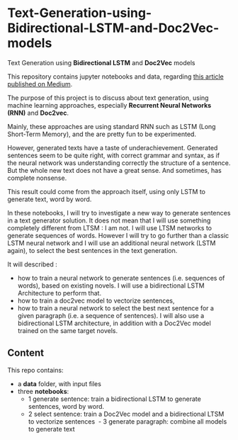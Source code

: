 # Text-Generation-using-Bidirectional-LSTM-and-Doc2Vec-models
Text Generation using **Bidirectional LSTM** and **Doc2Vec** models

This repository contains jupyter notebooks and data, regarding [this article published on Medium](https://medium.com/@david.campion/text-generation-using-bidirectional-lstm-and-doc2vec-models-1-3-8979eb65cb3a).

The purpose of this project is to discuss about text generation, using machine learning approaches, especially **Recurrent Neural Networks (RNN)** and **Doc2vec**.

Mainly, these approaches are using standard RNN such as LSTM (Long Short-Term Memory), and the are pretty fun to be experimented.

However, generated texts have a taste of underachievement. Generated sentences seem to be quite right, with correct grammar and syntax, as if the neural network was understanding correctly the structure of a sentence. But the whole new text does not have a great sense. And sometimes, has complete nonsense.

This result could come from the approach itself, using only LSTM to generate text, word by word.

In these notebooks, I will try to investigate a new way to generate sentences in a text generator solution.
It does not mean that I will use something completely different from LTSM : I am not. I will use LTSM networks to generate sequences of words. However I will try to go further than a classic LSTM neural network and I will use an additional neural network (LSTM again), to select the best sentences in the text generation.

It will described :
- how to train a neural network to generate sentences (i.e. sequences of words), based on existing novels. I will use a bidirectional LSTM Architecture to perform that.
- how to train a doc2vec model to vectorize sentences,
- how to train a neural network to select the best next sentence for a given paragraph (i.e. a sequence of sentences). I will also use a bidirectional LSTM architecture, in addition with a Doc2Vec model trained on the same target novels.

## Content
This repo contains:
- a **data** folder, with input files
- three **notebooks**:
  - 1 generate sentence: train a bidirectional LSTM to generate sentences, word by word.
  - 2 select sentence: train a Doc2Vec model and a bidirectional LTSM to vectorize sentences
  - 3 generate paragraph: combine all models to generate text
